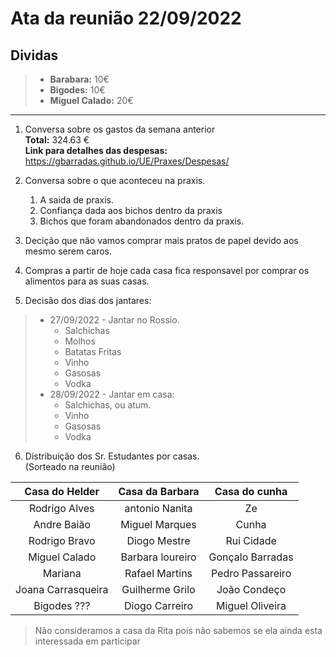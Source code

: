 # Ata da reunião 22/09/2022  

## Dividas  
> - **Barabara:** 10€
> - **Bigodes:** 10€
> - **Miguel Calado:** 20€  
---  

1. Conversa sobre os gastos da semana anterior   
    **Total:** 324.63 €  
    **Link para detalhes das despesas:** https://gbarradas.github.io/UE/Praxes/Despesas/  

2. Conversa sobre o que aconteceu na praxis.  
    1. A saida de praxis.  
    1. Confiança dada aos bichos dentro da praxis  
    1. Bichos que foram abandonados dentro da praxis.  
3. Decição que não vamos comprar mais pratos de papel devido aos mesmo serem caros.
4. Compras a partir de hoje cada casa fica responsavel por comprar os alimentos para as suas casas.
5. Decisão dos dias dos jantares:
> - 27/09/2022 - Jantar no Rossio.  
>   - Salchichas
>   - Molhos
>   - Batatas Fritas 
>   - Vinho
>   - Gasosas
>   - Vodka 
> - 28/09/2022 - Jantar em casa:
>   - Salchichas, ou atum.
>   - Vinho
>   - Gasosas
>   - Vodka
6. Distribuição dos Sr. Estudantes por casas.  
    (Sorteado na reunião)  

|Casa do Helder|Casa da Barbara|Casa do cunha|
|:------------:|:-------------:|:-----------:|
|Rodrigo Alves|antonio Nanita|Ze|
|Andre Baião|Miguel Marques|Cunha|  
|Rodrigo Bravo|Diogo Mestre|Rui Cidade|
|Miguel Calado|Barbara loureiro|Gonçalo Barradas|
|Mariana|Rafael Martins|Pedro Passareiro|
|Joana Carrasqueira|Guilherme Grilo|João Condeço|
|Bigodes ???|Diogo Carreiro|Miguel Oliveira|

> Não consideramos a casa da Rita pois não sabemos se ela ainda esta interessada em participar

<style>
     .red{
         color: red;
     }
    .markdown-body blockquote {
        background:rgb(140 143 147 / 17%);
        padding: 0 1em;
        padding: 0 1em;
        color: #000000;
        border-left: 0.25em solid #007fff;
    }   
 </style>